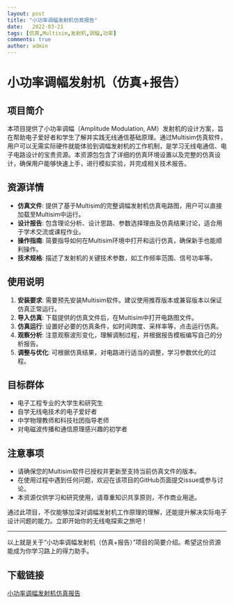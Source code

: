 ```yaml
---
layout: post
title: "小功率调幅发射机仿真报告"
date:   2022-03-21
tags: [仿真,Multisim,发射机,调幅,功率]
comments: true
author: admin
---
```

# 小功率调幅发射机（仿真+报告）

## 项目简介

本项目提供了小功率调幅（Amplitude Modulation, AM）发射机的设计方案，旨在帮助电子爱好者和学生了解并实践无线通信基础原理。通过Multisim仿真软件，用户可以无需实际硬件就能体验到调幅发射机的工作机制，是学习无线电通信、电子电路设计的宝贵资源。本资源包包含了详细的仿真环境设置以及完整的仿真设计，确保用户能够快速上手，进行模拟实验，并完成相关技术报告。

## 资源详情

- **仿真文件**: 提供了基于Multisim的完整调幅发射机仿真电路图，用户可以直接加载至Multisim中运行。
- **设计报告**: 包含理论分析、设计思路、参数选择理由及仿真结果讨论，适合用于学术交流或课程作业。
- **操作指南**: 简要指导如何在Multisim环境中打开和运行仿真，确保新手也能顺利操作。
- **技术规格**: 描述了发射机的关键技术参数，如工作频率范围、信号功率等。

## 使用说明

1. **安装要求**: 需要预先安装Multisim软件。建议使用推荐版本或兼容版本以保证仿真正常运行。
2. **导入仿真**: 下载提供的仿真文件后，在Multisim中打开电路图文件。
3. **仿真运行**: 设置好必要的仿真条件，如时间跨度、采样率等，点击运行仿真。
4. **观察分析**: 注意观察波形变化，理解调制过程，并根据报告模板编写自己的分析报告。
5. **调整与优化**: 可根据仿真结果，对电路进行适当的调整，学习参数优化的过程。

## 目标群体

- 电子工程专业的大学生和研究生
- 自学无线电技术的电子爱好者
- 中学物理教师和科技社团指导老师
- 对电磁波传播和通信原理感兴趣的初学者

## 注意事项

- 请确保您的Multisim软件已授权并更新至支持当前仿真文件的版本。
- 在使用过程中遇到任何问题，欢迎在该项目的GitHub页面提交issue或参与讨论。
- 本资源仅供学习和研究使用，请尊重知识共享原则，不作商业用途。

通过此项目，不仅能够加深对调幅发射机工作原理的理解，还能提升解决实际电子设计问题的能力。立即开始你的无线电探索之旅吧！

---

以上就是关于“小功率调幅发射机（仿真+报告）”项目的简要介绍。希望这份资源能成为你学习路上的得力助手。

## 下载链接

[小功率调幅发射机仿真报告](https://pan.quark.cn/s/49048c215f8e)